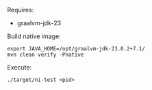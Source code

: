 Requires:
* graalvm-jdk-23

Build native image:
```
export JAVA_HOME=/opt/graalvm-jdk-23.0.2+7.1/
mvn clean verify -Pnative
```

Execute:
```
./target/ni-test <pid>
```
